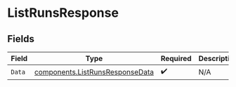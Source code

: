 # ListRunsResponse


## Fields

| Field                                                                              | Type                                                                               | Required                                                                           | Description                                                                        |
| ---------------------------------------------------------------------------------- | ---------------------------------------------------------------------------------- | ---------------------------------------------------------------------------------- | ---------------------------------------------------------------------------------- |
| `Data`                                                                             | [components.ListRunsResponseData](../../models/components/listrunsresponsedata.md) | :heavy_check_mark:                                                                 | N/A                                                                                |